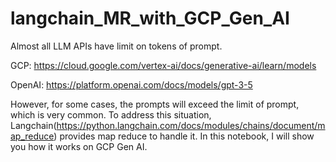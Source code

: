 # langchain_MR_with_GCP_Gen_AI

Almost all LLM APIs have limit on tokens of prompt. 

GCP: https://cloud.google.com/vertex-ai/docs/generative-ai/learn/models

OpenAI: https://platform.openai.com/docs/models/gpt-3-5

However,  for some cases, the prompts will exceed the limit of prompt, which is very common. To address this situation, Langchain(https://python.langchain.com/docs/modules/chains/document/map_reduce) provides map reduce to handle it. In this notebook, I will show you how it works on GCP Gen AI. 
